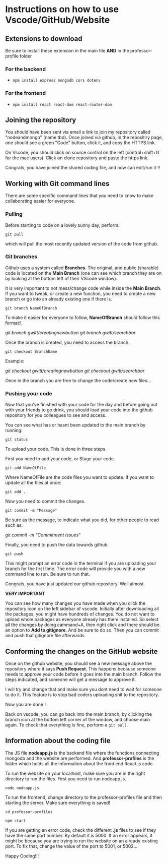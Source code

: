 # Instructions on how to use Vscode/GitHub/Website


## Extensions to download

Be sure to install these extension in the main file **AND** in the professor-profile folder

### For the backend

- `npm install express mongodb cors dotenv`

### For the frontend

- `npm install react react-dom react-router-dom`


## Joining the repository


You should have been sent via email a link to join my repository called "nodeandmongo" (name tbd). Once joined via github, in the repositiry page, one should see a green "Code" button, click it, and copy the HTTPS link.

On Vscode, you should click on source control on the left (control+shift+G for the mac users). Click on clone repository and paste the https link.

Congrats, you have joined the shared coding file, and now can edit/run it !!


## Working with Git command lines

There are some specific command lines that you need to know to make collaborating easier for everyone.

### Pulling

Before starting to code on a lovely sunny day, perform:

`git pull`

which will pull the most recently updated version of the code from github.

### Git branches


Github uses a system called **Branches**. The original, and public (sharable) code is located on the **Main Branch** (one can see which branch they are on by looking at the bottom left of their VScode window). 

It is very important to not mess/change code while inside the **Main Branch**. If you want to tweak, or create a new function, you need to create a new branch or go into an already existing one if there is.

`git branch NameOfBranch`

To make it easier for everyone to follow, **NameOfBranch** should follow this format:\

*git branch gwitt/creatingnewbutton*
*git branch gwitt/searchbar*

Once the branch is created, you need to access the branch.

`git checkout BranchName`

Example:

*git checkout gwitt/creatingnewbutton*
*git checkout gwitt/searchbar*

Once in the branch you are free to change the code/create new files...

### Pushing your code

Now that you've finished with your code for the day and before going out with your friends to go drink, you should load your code into the github repository for you colleagues to see and access.

You can see what has or hasnt been updated to the main branch by running:

`git status`

To upload your code. This is done in three steps.

First you need to add your code, or Stage your code.

`git add NameOfFile`

Where NameOfFile are the code files you want to update. If you want to update all the files at once:

`git add .`

Now you need to commit the changes.

`git commit -m "Message"`

Be sure as the message, to indicate what you did, for other people to read such as:

*git commit -m "Commitment Issues"*

Finally, you need to push the data towards github.

`git push`

This might prompt an error code in the terminal if you are uploading your branch for the first time. The error code will provide you with a new command line to run. Be sure to run that.

Congrats, you have just updated our github repository. Well almost.


**VERY IMPORTANT**

You can see how many changes you have made when you click the repository icon on the left sidebar of vscode. Initially after downloading all the packages, you might have hundreds of changes. You do not want to upload whole packages as everyone already has them installed. So select all the changes by doing cammand+A, then right click and there should be an option to **Add to gitignore**. And be sure to do so. Then you can commit and push that gitignore file afterwards.


## Conforming the changes on the GitHub website


Once on the github website, you should see a new message above the repository where it says **Push Request**. This happens because someone needs to approve your code before it goes into the main branch. Follow the steps indicated, and someone will get a message to approve it. 

I will try and change that and make sure you dont need to wait for someone to do it. This feature is to stop bad coders uploading shit to the repository.


Now you are done ! 

Back on vscode, you can go back into the main branch, by clicking the branch icon at the bottom left corner of the window, and choose main again. To check that everything is fine, perform a `git pull`.





## Information about the coding file


The JS file **nodeapp.js** is the backend file where the functions connecting mongodb and the website are performed. And **professor-profiles** is the folder which holds all the information about the front end React.js code.

To run the website on your localhost, make sure you are in the right directory to run the files. First you need to run nodeapp.js.

`node nodeapp.js`

To run the frontend, change directory to the professor-profiles file and then starting the server. Make sure everything is saved!

`cd professor-profiles`

`npm start`

If you are getting an error code, check the different **.js** files to see if they have the same port number. By default it is 5000. If an error appears, it might be because you are trying to run the website on an already existing port. To fix that, change the value of the port to 5001, or 5002...


Happy Coding!!!




